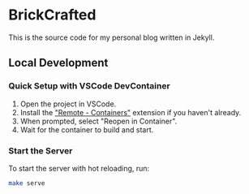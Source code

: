# BrickCrafted

This is the source code for my personal blog written in Jekyll.

## Local Development

### Quick Setup with VSCode DevContainer

1. Open the project in VSCode.
2. Install the ["Remote - Containers"](https://marketplace.visualstudio.com/items?itemName=ms-vscode-remote.remote-containers) extension if you haven't already.
3. When prompted, select "Reopen in Container".
4. Wait for the container to build and start.

### Start the Server

To start the server with hot reloading, run:

```sh
make serve
```
